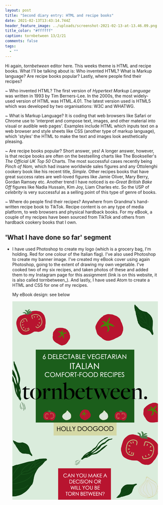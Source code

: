 ```yaml
---
layout: post
title: "Second diary entry: HTML and recipe books"
date: 2021-02-13T13:43:14.744Z
header_feature_image: ../uploads/screenshot-2021-02-13-at-13.46.09.png
title_color: "#ffffff"
caption: tornbetween 13/2/21
comments: false
tags:
  - ""
---
```

Hi again, *tornbetween* editor here. This weeks theme is HTML and recipe books. What I'll be talking about is: Who invented HTML? What is Markup language? Are recipe books popular? Lastly, where people find their recipes?

~ Who invented HTML? The first version of *Hypertext Markup Language* was written in 1993 by Tim Berners-Lee. In the 2000s, the most widely-used version of HTML was HTML.4.01. The latest version used is HTML5 which was developed by two organisations: W3C and WHATWG.

~ What is Markup Language? It is coding that web browsers like Safari or Chrome use to 'interpret and compose text, images, and other material into visual or audible web pages'. Examples include HTML which inputs text on a web browser and style sheets like CSS (another type of markup language), which 'styles' the HTML to make the text and images look aesthetically pleasing. 

~ Are recipe books popular? Short answer, yes! A longer answer, however, is that recipe books are often on the bestselling charts like The Bookseller's *The Official UK Top 50* Charts. The most successful cases recently being *Pinch of Nom,* which had insane worldwide sales figures and any Ottolenghi cookery book like his recent title, *Simple*. Other recipes books that have great success rates are well-loved figures like Jamie Oliver, Mary Berry, Gordan Ramsey etc. Another trend I have noticed is ex-*Great British Bake Off* figures like Nadia Hussain, Kim Joy, Liam Charles etc. So the USP of *celebrity* is very successful as a selling point of this type of genre of books.

~ Where do people find their recipes? Anywhere from Grandma's hand-written recipe book to TikTok. Recipe content is on any type of media platform, to web browsers and physical hardback books. For my eBook, a couple of my recipes have been sourced from TikTok and others from hardback cookery books that I own.

## **'What I have done so far' segment**

* I have used Photoshop to create my logo (which is a grocery bag, I'm holding. Red for one colour of the Italian flag). I've also used Photoshop to create my banner image. I've created my eBook cover using again Photoshop, going to the extent of drawing my own vegetable. I've cooked two of my six recipes, and taken photos of these and added them to my Instagram page for this assignment (link is on this website, it is also called tornbetween_). And lastly, I have used Atom to create a HTML and CSS for one of my recipes.

  My eBook design: see below 

  ![](../uploads/ebook-coverpsd.jpg)